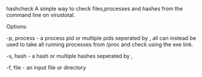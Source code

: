 hashcheck
A simple way to check files,processes and hashes from the command line on virustotal.

Options:

-p, process - a process pid or multiple pids seperated by , all can instead be used to take all running processes from /proc and check using the exe link.

-s, hash - a hash or multiple hashes seperated by ,

-f, file - an input file or directory
